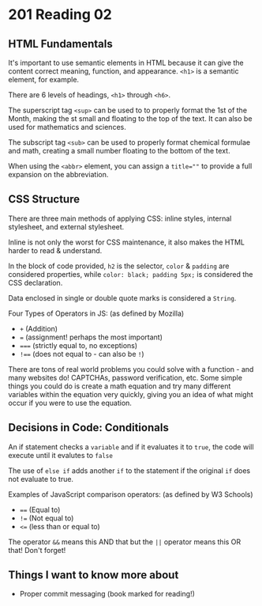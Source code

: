 # 201 Reading 02

## HTML Fundamentals

It's important to use semantic elements in HTML because it can give the content correct meaning, function, and appearance. `<h1>` is a semantic element, for example.

There are 6 levels of headings, `<h1>` through `<h6>`.

The superscript tag `<sup>` can be used to to properly format the 1st of the Month, making the st small and floating to the top of the text. It can also be used for mathematics and sciences.

The subscript tag `<sub>` can be used to properly format chemical formulae and math, creating a small number floating to the bottom of the text.

When using the `<abbr>` element, you can assign a `title=""` to provide a full expansion on the abbreviation.

## CSS Structure

There are three main methods of applying CSS: inline styles, internal stylesheet, and external stylesheet.

Inline is not only the worst for CSS maintenance, it also makes the HTML harder to read & understand.

In the block of code provided, `h2` is the selector, `color` & `padding` are considered properties, while `color: black; padding 5px;` is considered the CSS declaration.

Data enclosed in single or double quote marks is considered a `String`.

Four Types of Operators in JS: (as defined by Mozilla)

- `+` (Addition)
- `=` (assignment! perhaps the most important)
- `===` (strictly equal to, no exceptions)
- `!==` (does not equal to - can also be `!`)

There are tons of real world problems you could solve with a function - and many websites do! CAPTCHAs, password verification, etc. Some simple things you could do is create a math equation and try many different variables within the equation very quickly, giving you an idea of what might occur if you were to use the equation.

## Decisions in Code: Conditionals

An if statement checks a `variable` and if it evaluates it to `true`, the code will execute until it evalutes to `false`

The use of `else if` adds another `if` to the statement if the original `if` does not evaluate to true.

Examples of JavaScript comparison operators: (as defined by W3 Schools)

- `==` (Equal to)
- `!=` (Not equal to)
- `<=` (less than or equal to)

The operator `&&` means this AND that but the `||` operator means this OR that! Don't forget!

## Things I want to know more about

- Proper commit messaging (book marked for reading!)
